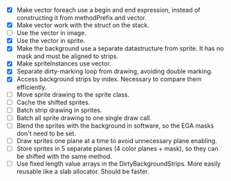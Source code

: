 - [x] Make vector foreach use a begin and end expression, instead of constructing it from methodPrefix and vector.
- [x] Make vector work with the struct on the stack.
- [ ] Use the vector in image.
- [x] Use the vector in sprite.
- [x] Make the background use a separate datastructure from sprite. It has no mask and must be aligned to strips.
- [x] Make spriteInstances use vector.
- [x] Separate dirty-marking loop from drawing, avoiding double marking.
- [x] Access background strips by index. Necessary to compare them efficiently.
- [ ] Move sprite drawing to the sprite class.
- [ ] Cache the shifted sprites.
- [ ] Batch strip drawing in sprites.
- [ ] Batch all sprite drawing to one single draw call.
- [ ] Blend the sprites with the background in software, so the EGA masks don't need to be set.
- [ ] Draw sprites one plane at a time to avoid unnecessary plane enabling.
- [ ] Store sprites in 5 separate planes (4 color planes + mask), so they can be shifted with the same method.
- [ ] Use fixed length value arrays in the DirtyBackgroundStrips. More easily reusable like a slab allocator. Should be faster.
